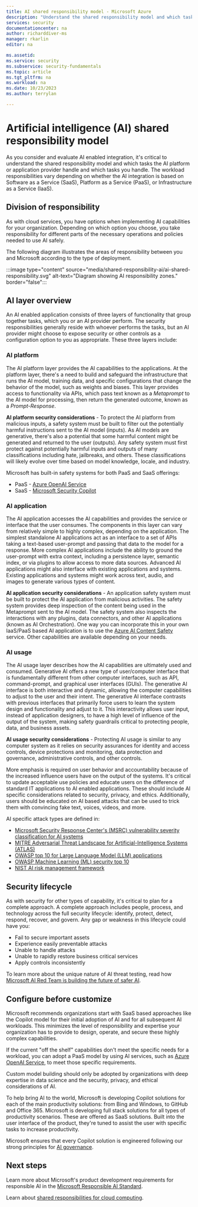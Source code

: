 ```yaml
---
title: AI shared responsibility model - Microsoft Azure
description: "Understand the shared responsibility model and which tasks are handled by the AI platform or application provider, and which tasks are handled by you."
services: security
documentationcenter: na
author: richarddiver-ms
manager: rkarlin
editor: na

ms.assetid:
ms.service: security
ms.subservice: security-fundamentals
ms.topic: article
ms.tgt_pltfrm: na
ms.workload: na
ms.date: 10/23/2023
ms.author: terrylan

---
```

# Artificial intelligence (AI) shared responsibility model

As you consider and evaluate AI enabled integration, it's critical to understand the shared responsibility model and which tasks the AI platform or application provider handle and which tasks you handle. The workload responsibilities vary depending on whether the AI integration is based on Software as a Service (SaaS), Platform as a Service (PaaS), or Infrastructure as a Service (IaaS).

## Division of responsibility
As with cloud services, you have options when implementing AI capabilities for your organization. Depending on which option you choose, you take responsibility for different parts of the necessary operations and policies needed to use AI safely.

The following diagram illustrates the areas of responsibility between you and Microsoft according to the type of deployment.

:::image type="content" source="media/shared-responsibility-ai/ai-shared-responsibility.svg" alt-text="Diagram showing AI responsibility zones." border="false":::

## AI layer overview
An AI enabled application consists of three layers of functionality that group together tasks, which you or an AI provider perform. The security responsibilities generally reside with whoever performs the tasks, but an AI provider might choose to expose security or other controls as a configuration option to you as appropriate. These three layers include:

### AI platform
The AI platform layer provides the AI capabilities to the applications. At the platform layer, there's a need to build and safeguard the infrastructure that runs the AI model, training data, and specific configurations that change the behavior of the model, such as weights and biases. This layer provides access to functionality via APIs, which pass text known as a *Metaprompt* to the AI model for processing, then return the generated outcome, known as a *Prompt-Response*.

**AI platform security considerations** - To protect the AI platform from malicious inputs, a safety system must be built to filter out the potentially harmful instructions sent to the AI model (inputs). As AI models are generative, there's also a potential that some harmful content might be generated and returned to the user (outputs). Any safety system must first protect against potentially harmful inputs and outputs of many classifications including hate, jailbreaks, and others. These classifications will likely evolve over time based on model knowledge, locale, and industry.

Microsoft has built-in safety systems for both PaaS and SaaS offerings:

- PaaS - [Azure OpenAI Service](../../ai-services/openai/overview.md)
- SaaS - [Microsoft Security Copilot](https://www.microsoft.com/security/business/ai-machine-learning/microsoft-security-copilot)

### AI application
The AI application accesses the AI capabilities and provides the service or interface that the user consumes. The components in this layer can vary from relatively simple to highly complex, depending on the application. The simplest standalone AI applications act as an interface to a set of APIs taking a text-based user-prompt and passing that data to the model for a response. More complex AI applications include the ability to ground the user-prompt with extra context, including a persistence layer, semantic index, or via plugins to allow access to more data sources. Advanced AI applications might also interface with existing applications and systems. Existing applications and systems might work across text, audio, and images to generate various types of content.

**AI application security considerations** - An application safety system must be built to protect the AI application from malicious activities. The safety system provides deep inspection of the content being used in the Metaprompt sent to the AI model. The safety system also inspects the interactions with any plugins, data connectors, and other AI applications (known as AI Orchestration). One way you can incorporate this in your own IaaS/PaaS based AI application is to use the [Azure AI Content Safety](https://azure.microsoft.com/products/ai-services/ai-content-safety/) service. Other capabilities are available depending on your needs.

### AI usage
The AI usage layer describes how the AI capabilities are ultimately used and consumed. Generative AI offers a new type of user/computer interface that is fundamentally different from other computer interfaces, such as API, command-prompt, and graphical user interfaces (GUIs). The generative AI interface is both interactive and dynamic, allowing the computer capabilities to adjust to the user and their intent. The generative AI interface contrasts with previous interfaces that primarily force users to learn the system design and functionality and adjust to it. This interactivity allows user input, instead of application designers, to have a high level of influence of the output of the system, making safety guardrails critical to protecting people, data, and business assets.

**AI usage security considerations** - Protecting AI usage is similar to any computer system as it relies on security assurances for identity and access controls, device protections and monitoring, data protection and governance, administrative controls, and other controls.

More emphasis is required on user behavior and accountability because of the increased influence users have on the output of the systems. It's critical to update acceptable use policies and educate users on the difference of standard IT applications to AI enabled applications. These should include AI specific considerations related to security, privacy, and ethics. Additionally, users should be educated on AI based attacks that can be used to trick them with convincing fake text, voices, videos, and more.

AI specific attack types are defined in:

- [Microsoft Security Response Center's (MSRC) vulnerability severity classification for AI systems](https://www.microsoft.com/msrc/aibugbar)
- [MITRE Adversarial Threat Landscape for Artificial-Intelligence Systems (ATLAS)](https://atlas.mitre.org/)
- [OWASP top 10 for Large Language Model (LLM) applications](https://owasp.org/www-project-top-10-for-large-language-model-applications/)
- [OWASP Machine Learning (ML) security top 10](https://owasp.org/www-project-machine-learning-security-top-10/)
- [NIST AI risk management framework](https://www.nist.gov/itl/ai-risk-management-framework)

## Security lifecycle
As with security for other types of capability, it's critical to plan for a complete approach. A complete approach includes people, process, and technology across the full security lifecycle: identify, protect, detect, respond, recover, and govern. Any gap or weakness in this lifecycle could have you:

- Fail to secure important assets
- Experience easily preventable attacks
- Unable to handle attacks
- Unable to rapidly restore business critical services
- Apply controls inconsistently

To learn more about the unique nature of AI threat testing, read how [Microsoft AI Red Team is building the future of safer AI](https://www.microsoft.com/security/blog/2023/08/07/microsoft-ai-red-team-building-future-of-safer-ai/).

## Configure before customize
Microsoft recommends organizations start with SaaS based approaches  like the Copilot model for their initial adoption of AI and for all subsequent AI workloads. This minimizes the level of responsibility and expertise your organization has to provide to design, operate, and secure these highly complex capabilities.

If the current "off the shelf" capabilities don't meet the specific needs for a workload, you can adopt a PaaS model by using AI services, such as [Azure OpenAI Service](../../ai-services/openai/overview.md), to meet those specific requirements.

Custom model building should only be adopted by organizations with deep expertise in data science and the security, privacy, and ethical considerations of AI.

To help bring AI to the world, Microsoft is developing Copilot solutions for each of the main productivity solutions: from Bing and Windows, to GitHub and Office 365. Microsoft is developing full stack solutions for all types of productivity scenarios. These are offered as SaaS solutions. Built into the user interface of the product, they're tuned to assist the user with specific tasks to increase productivity.

Microsoft ensures that every Copilot solution is engineered following our strong principles for [AI governance](https://blogs.microsoft.com/on-the-issues/2023/05/25/how-do-we-best-govern-ai/).

## Next steps
Learn more about Microsoft's product development requirements for responsible AI in the [Microsoft Responsible AI Standard](https://www.microsoft.com/ai/principles-and-approach/).

Learn about [shared responsibilities for cloud computing](shared-responsibility.md).
